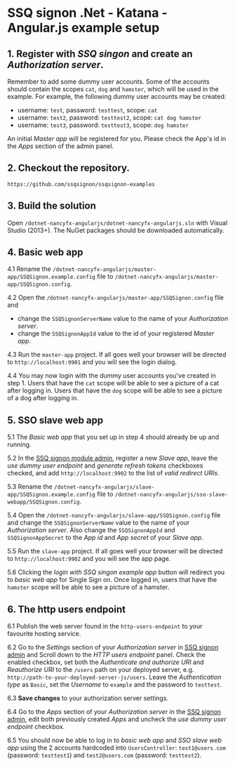 # SSQ signon .Net - Katana - Angular.js example setup

## 1. Register with *SSQ singon* and create an *Authorization server*.

Remember to add some dummy user accounts. Some of the accounts should contain the scopes
`cat`, `dog` and `hamster`, which will be used in the example.
For example, the following dummy user accounts may be created:

- username: `test`, password: `testtest`, scope: `cat`
- username: `test2`, password: `testtest2`, scope: `cat dog hamster`
- username: `test3`, password: `testtest3`, scope: `dog hamster`

An initial *Master app* will be registered for you. Please check the App's id in the *Apps* section of the admin panel.

## 2. Checkout the repository.

`https://github.com/ssqsignon/ssqsignon-examples`

## 3. Build the solution
Open `/dotnet-nancyfx-angularjs/dotnet-nancyfx-angularjs.sln` with Visual Studio (2013+). The NuGet packages should be downloaded automatically.

## 4. Basic web app

4.1 Rename the `/dotnet-nancyfx-angularjs/master-app/SSQSignon.example.config` file to `/dotnet-nancyfx-angularjs/master-app/SSQSignon.config`.

4.2 Open the `/dotnet-nancyfx-angularjs/master-app/SSQSignon.config` file and 

- change the `SSQSignonServerName` value to the name of your *Authorization server*.
- change the `SSQSignonAppId` value to the id of your registered *Master app*.

4.3 Run the `master-app` project. If all goes well your browser will be directed to `http://localhost:9901`
and you will see the login dialog.

4.4 You may now login with the dummy user accounts you've created in step 1.
    Users that have the `cat` scope will be able to see a picture of a cat after logging in.
    Users that have the `dog` scope will be able to see a picture of a dog after logging in.
    
## 5. SSO slave web app

5.1 The *Basic web app* that you set up in step 4 should already be up and running. 

5.2 In the [SSQ signon module admin](https://ssqsignon.com/moduleadmin), register a new *Slave app*,
leave the *use dummy user endpoint* and *generate refresh tokens* checkboxes checked,
and add `http://localhost:9902` to the list of *valid redirect URIs*. 

5.3 Rename the `/dotnet-nancyfx-angularjs/slave-app/SSQSignon.example.config` file to
`/dotnet-nancyfx-angularjs/sso-slave-webapp/SSQSignon.config`.

5.4 Open the `/dotnet-nancyfx-angularjs/slave-app/SSQSignon.config` file and change the
`SSQSignonServerName` value to the name of your *Authorization server*.
Also change the `SSQSignonAppId` and `SSQSignonAppSecret` to the *App id* and *App secret* of your *Slave app*.

5.5 Run the `slave-app` project. If all goes well your browser will be directed to
`http://localhost:9902` and you will see the app page.

5.6 Clicking the *login with SSQ singon example app* button will redirect you to *basic web app*
for Single Sign on. Once logged in, users that have the `hamster` scope will be able to see a picture of a hamster.
  
## 6. The http users endpoint

6.1 Publish the web server found in the `http-users-endpoint` to your favourite hosting service.

6.2 Go to the *Settings* section of your *Authorization server* in [SSQ signon admin](https://ssqsignon.com/moduleadmin) and
Scroll down to the *HTTP users endpoint* panel. Check the enabled checkbox, set both the *Authenticate and authorize URI* and
*Reauthorize URI* to the `/users` path on your deployed server, e.g. `http://path-to-your-deployed-server-js/users`. Leave the
*Authentication type* as `Basic`, set the *Username* to `example` and the password to `testtest`.

6.3 **Save changes** to your authorization server settings.

6.4 Go to the *Apps* section of your *Authorization server* in the [SSQ signon admin](https://ssqsignon.com/moduleadmin),
edit both previously created *Apps* and uncheck the *use dummy user endpoint* checkbox.

6.5 You should now be able to log in to *basic web app* and *SSO slave web app*  using the 2 accounts hardcoded into `UsersController`:
`test1@users.com` (password: `testtest1`) and `test2@users.com` (password: `testtest2`).
